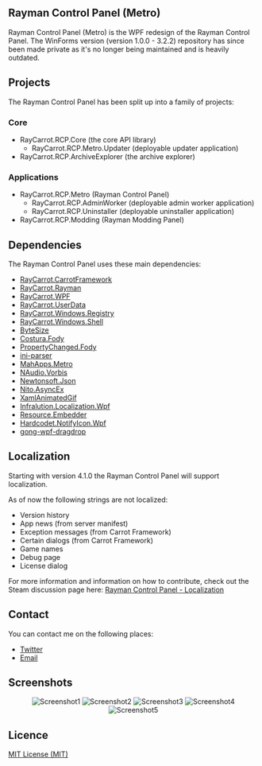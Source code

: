 ## Rayman Control Panel (Metro)
Rayman Control Panel (Metro) is the WPF redesign of the Rayman Control Panel. The WinForms version (version 1.0.0 - 3.2.2) repository has since been made private as it's no longer being maintained and is heavily outdated.

## Projects
The Rayman Control Panel has been split up into a family of projects:

### Core
- RayCarrot.RCP.Core (the core API library)
	- RayCarrot.RCP.Metro.Updater (deployable updater application)
- RayCarrot.RCP.ArchiveExplorer (the archive explorer)

### Applications
- RayCarrot.RCP.Metro (Rayman Control Panel)
	- RayCarrot.RCP.AdminWorker (deployable admin worker application)
	- RayCarrot.RCP.Uninstaller (deployable uninstaller application)
- RayCarrot.RCP.Modding (Rayman Modding Panel)

## Dependencies
The Rayman Control Panel uses these main dependencies:

- [RayCarrot.CarrotFramework](https://github.com/RayCarrot/Carrot-Framework)
- [RayCarrot.Rayman](https://github.com/RayCarrot/RayCarrot.Rayman)
- [RayCarrot.WPF](https://github.com/RayCarrot/Carrot-WPF)
- [RayCarrot.UserData](https://github.com/RayCarrot/Carrot-Framework-Extensions/tree/master/RayCarrot.UserData)
- [RayCarrot.Windows.Registry](https://github.com/RayCarrot/Carrot-Framework-Extensions/tree/master/RayCarrot.Windows.Registry)
- [RayCarrot.Windows.Shell](https://github.com/RayCarrot/Carrot-Framework-Extensions/tree/master/RayCarrot.Windows.Shell)
- [ByteSize](https://github.com/omar/ByteSize)
- [Costura.Fody](https://github.com/Fody/Costura)
- [PropertyChanged.Fody](https://github.com/Fody/PropertyChanged)
- [ini-parser](https://github.com/rickyah/ini-parser)
- [MahApps.Metro](https://github.com/MahApps/MahApps.Metro)
- [NAudio.Vorbis](https://github.com/NAudio/Vorbis/)
- [Newtonsoft.Json](https://github.com/JamesNK/Newtonsoft.Json)
- [Nito.AsyncEx](https://github.com/StephenCleary/AsyncEx)
- [XamlAnimatedGif](https://github.com/XamlAnimatedGif/XamlAnimatedGif)
- [Infralution.Localization.Wpf](https://www.codeproject.com/Articles/35159/WPF-Localization-Using-RESX-Files)
- [Resource.Embedder](https://github.com/MarcStan/Resource.Embedder)
- [Hardcodet.NotifyIcon.Wpf](http://www.hardcodet.net/wpf-notifyicon)
- [gong-wpf-dragdrop](https://github.com/punker76/gong-wpf-dragdrop)

## Localization
Starting with version 4.1.0 the Rayman Control Panel will support localization.

As of now the following strings are not localized:
- Version history
- App news (from server manifest)
- Exception messages (from Carrot Framework)
- Certain dialogs (from Carrot Framework)
- Game names
- Debug page
- License dialog

For more information and information on how to contribute, check out the Steam discussion page here:
[Rayman Control Panel - Localization](https://steamcommunity.com/groups/RaymanControlPanel/discussions/0/1812044473314212117/)

## Contact
You can contact me on the following places:

- [Twitter](https://twitter.com/RayCarrot)
- [Email](mailto:RayCarrotMaster@gmail.com)

## Screenshots

<div align="center">

<img alt="Screenshot1" src="https://raw.githubusercontent.com/RayCarrot/Rayman-Control-Panel-Metro/master/Screenshots/Screenshot1.png">

<img alt="Screenshot2" src="https://raw.githubusercontent.com/RayCarrot/Rayman-Control-Panel-Metro/master/Screenshots/Screenshot2.png">

<img alt="Screenshot3" src="https://raw.githubusercontent.com/RayCarrot/Rayman-Control-Panel-Metro/master/Screenshots/Screenshot3.png">

<img alt="Screenshot4" src="https://raw.githubusercontent.com/RayCarrot/Rayman-Control-Panel-Metro/master/Screenshots/Screenshot4.png">

<img alt="Screenshot5" src="https://raw.githubusercontent.com/RayCarrot/Rayman-Control-Panel-Metro/master/Screenshots/Screenshot5.png">

</div>

## Licence

[MIT License (MIT)](./LICENSE)